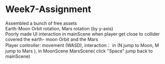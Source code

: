# Week7-Assignment
 Assembled a bunch of free assets  
 Earth-Moon Orbit rotation, Mars rotation (by y-axis)  
 Poorly made UI interaction in mainScene when player get close to collider covered the earth- moon Orbit and the Mars  
 Player controller: movement (WASD), interaction： in  (N jump to Moon, M jump to Mars ), in MoonScene MarsScene( click "Space" jump back to mainScene)  
